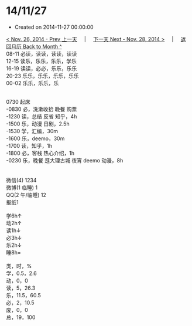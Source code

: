 # 14/11/27

- Created on 2014-11-27 00:00:00

[< Nov. 26, 2014 - Prev 上一天](/lifelogs/2014/11/d26.md) &nbsp; &nbsp; | &nbsp; &nbsp; [下一天 Next - Nov. 28, 2014 >](/lifelogs/2014/11/d28.md) &nbsp; &nbsp; |  &nbsp; &nbsp; [返回月历 Back to Month ^](/lifelogs/2014/11/index.md)
<br/>08-11 必读，读读，读读，读读<br/>12-15 读乐，乐乐，乐乐，学乐<br/>16-19 读读，必必，乐乐，乐乐<br/>20-23 乐乐，乐乐，乐乐，乐乐<br/>00-02 乐乐，乐乐，乐<div><br/></div>0730 起床<br/>-0830 必，洗漱收拾 晚餐 购票<br/>-1230 读，总结 反省 知乎，4h<br/>-1500 乐，动漫 日剧，2.5h<br/>-1530 学，汇编，30m<br/>-1600 乐，deemo，30m<br/>-1700 读，知乎，1h<br/>-1800 必，客栈 热心介绍，1h<br/>-0230 乐，晚餐 逛大理古城 夜宵 deemo 动漫，8h<div><br/></div><div><br/></div>微信(4) 1234<br/>微博(1 临睡) 1<br/>QQ(2 午/临睡) 12<br/>报纸1<div><br/></div>学6h↑ <br/>动2h↑ <br/>读1h↓ <br/>必3h↓ <br/>乐2h↓ <br/>睡8h=<div><br/></div>类，时，%<br/>学，0.5，2.6<br/>动，0，0<br/>读，5，26.3<br/>乐，11.5，60.5<br/>必，2，10.5<br/>废，0，0<br/>总，19，100</div>
